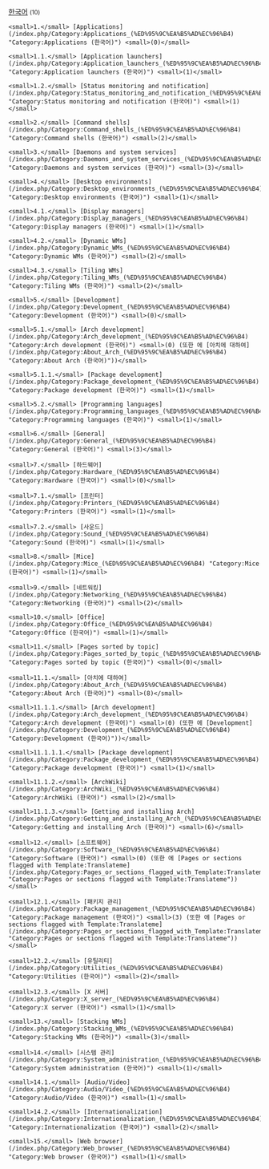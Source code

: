 [한국어](/index.php/Category:%ED%95%9C%EA%B5%AD%EC%96%B4 "Category:한국어") <small>(10)</small>

	<small>1.</small> [Applications](/index.php/Category:Applications_(%ED%95%9C%EA%B5%AD%EC%96%B4) "Category:Applications (한국어)") <small>(0)</small>

	<small>1.1.</small> [Application launchers](/index.php/Category:Application_launchers_(%ED%95%9C%EA%B5%AD%EC%96%B4) "Category:Application launchers (한국어)") <small>(1)</small>

	<small>1.2.</small> [Status monitoring and notification](/index.php/Category:Status_monitoring_and_notification_(%ED%95%9C%EA%B5%AD%EC%96%B4) "Category:Status monitoring and notification (한국어)") <small>(1)</small>

	<small>2.</small> [Command shells](/index.php/Category:Command_shells_(%ED%95%9C%EA%B5%AD%EC%96%B4) "Category:Command shells (한국어)") <small>(2)</small>

	<small>3.</small> [Daemons and system services](/index.php/Category:Daemons_and_system_services_(%ED%95%9C%EA%B5%AD%EC%96%B4) "Category:Daemons and system services (한국어)") <small>(3)</small>

	<small>4.</small> [Desktop environments](/index.php/Category:Desktop_environments_(%ED%95%9C%EA%B5%AD%EC%96%B4) "Category:Desktop environments (한국어)") <small>(1)</small>

	<small>4.1.</small> [Display managers](/index.php/Category:Display_managers_(%ED%95%9C%EA%B5%AD%EC%96%B4) "Category:Display managers (한국어)") <small>(1)</small>

	<small>4.2.</small> [Dynamic WMs](/index.php/Category:Dynamic_WMs_(%ED%95%9C%EA%B5%AD%EC%96%B4) "Category:Dynamic WMs (한국어)") <small>(2)</small>

	<small>4.3.</small> [Tiling WMs](/index.php/Category:Tiling_WMs_(%ED%95%9C%EA%B5%AD%EC%96%B4) "Category:Tiling WMs (한국어)") <small>(2)</small>

	<small>5.</small> [Development](/index.php/Category:Development_(%ED%95%9C%EA%B5%AD%EC%96%B4) "Category:Development (한국어)") <small>(0)</small>

	<small>5.1.</small> [Arch development](/index.php/Category:Arch_development_(%ED%95%9C%EA%B5%AD%EC%96%B4) "Category:Arch development (한국어)") <small>(0) (또한 에 [아치에 대하여](/index.php/Category:About_Arch_(%ED%95%9C%EA%B5%AD%EC%96%B4) "Category:About Arch (한국어)"))</small>

	<small>5.1.1.</small> [Package development](/index.php/Category:Package_development_(%ED%95%9C%EA%B5%AD%EC%96%B4) "Category:Package development (한국어)") <small>(1)</small>

	<small>5.2.</small> [Programming languages](/index.php/Category:Programming_languages_(%ED%95%9C%EA%B5%AD%EC%96%B4) "Category:Programming languages (한국어)") <small>(1)</small>

	<small>6.</small> [General](/index.php/Category:General_(%ED%95%9C%EA%B5%AD%EC%96%B4) "Category:General (한국어)") <small>(3)</small>

	<small>7.</small> [하드웨어](/index.php/Category:Hardware_(%ED%95%9C%EA%B5%AD%EC%96%B4) "Category:Hardware (한국어)") <small>(0)</small>

	<small>7.1.</small> [프린터](/index.php/Category:Printers_(%ED%95%9C%EA%B5%AD%EC%96%B4) "Category:Printers (한국어)") <small>(1)</small>

	<small>7.2.</small> [사운드](/index.php/Category:Sound_(%ED%95%9C%EA%B5%AD%EC%96%B4) "Category:Sound (한국어)") <small>(1)</small>

	<small>8.</small> [Mice](/index.php/Category:Mice_(%ED%95%9C%EA%B5%AD%EC%96%B4) "Category:Mice (한국어)") <small>(1)</small>

	<small>9.</small> [네트워킹](/index.php/Category:Networking_(%ED%95%9C%EA%B5%AD%EC%96%B4) "Category:Networking (한국어)") <small>(2)</small>

	<small>10.</small> [Office](/index.php/Category:Office_(%ED%95%9C%EA%B5%AD%EC%96%B4) "Category:Office (한국어)") <small>(1)</small>

	<small>11.</small> [Pages sorted by topic](/index.php/Category:Pages_sorted_by_topic_(%ED%95%9C%EA%B5%AD%EC%96%B4) "Category:Pages sorted by topic (한국어)") <small>(0)</small>

	<small>11.1.</small> [아치에 대하여](/index.php/Category:About_Arch_(%ED%95%9C%EA%B5%AD%EC%96%B4) "Category:About Arch (한국어)") <small>(8)</small>

	<small>11.1.1.</small> [Arch development](/index.php/Category:Arch_development_(%ED%95%9C%EA%B5%AD%EC%96%B4) "Category:Arch development (한국어)") <small>(0) (또한 에 [Development](/index.php/Category:Development_(%ED%95%9C%EA%B5%AD%EC%96%B4) "Category:Development (한국어)"))</small>

	<small>11.1.1.1.</small> [Package development](/index.php/Category:Package_development_(%ED%95%9C%EA%B5%AD%EC%96%B4) "Category:Package development (한국어)") <small>(1)</small>

	<small>11.1.2.</small> [ArchWiki](/index.php/Category:ArchWiki_(%ED%95%9C%EA%B5%AD%EC%96%B4) "Category:ArchWiki (한국어)") <small>(2)</small>

	<small>11.1.3.</small> [Getting and installing Arch](/index.php/Category:Getting_and_installing_Arch_(%ED%95%9C%EA%B5%AD%EC%96%B4) "Category:Getting and installing Arch (한국어)") <small>(6)</small>

	<small>12.</small> [소프트웨어](/index.php/Category:Software_(%ED%95%9C%EA%B5%AD%EC%96%B4) "Category:Software (한국어)") <small>(0) (또한 에 [Pages or sections flagged with Template:Translateme](/index.php/Category:Pages_or_sections_flagged_with_Template:Translateme "Category:Pages or sections flagged with Template:Translateme"))</small>

	<small>12.1.</small> [패키지 관리](/index.php/Category:Package_management_(%ED%95%9C%EA%B5%AD%EC%96%B4) "Category:Package management (한국어)") <small>(3) (또한 에 [Pages or sections flagged with Template:Translateme](/index.php/Category:Pages_or_sections_flagged_with_Template:Translateme "Category:Pages or sections flagged with Template:Translateme"))</small>

	<small>12.2.</small> [유틸리티](/index.php/Category:Utilities_(%ED%95%9C%EA%B5%AD%EC%96%B4) "Category:Utilities (한국어)") <small>(2)</small>

	<small>12.3.</small> [X 서버](/index.php/Category:X_server_(%ED%95%9C%EA%B5%AD%EC%96%B4) "Category:X server (한국어)") <small>(1)</small>

	<small>13.</small> [Stacking WMs](/index.php/Category:Stacking_WMs_(%ED%95%9C%EA%B5%AD%EC%96%B4) "Category:Stacking WMs (한국어)") <small>(3)</small>

	<small>14.</small> [시스템 관리](/index.php/Category:System_administration_(%ED%95%9C%EA%B5%AD%EC%96%B4) "Category:System administration (한국어)") <small>(1)</small>

	<small>14.1.</small> [Audio/Video](/index.php/Category:Audio/Video_(%ED%95%9C%EA%B5%AD%EC%96%B4) "Category:Audio/Video (한국어)") <small>(1)</small>

	<small>14.2.</small> [Internationalization](/index.php/Category:Internationalization_(%ED%95%9C%EA%B5%AD%EC%96%B4) "Category:Internationalization (한국어)") <small>(2)</small>

	<small>15.</small> [Web browser](/index.php/Category:Web_browser_(%ED%95%9C%EA%B5%AD%EC%96%B4) "Category:Web browser (한국어)") <small>(1)</small>